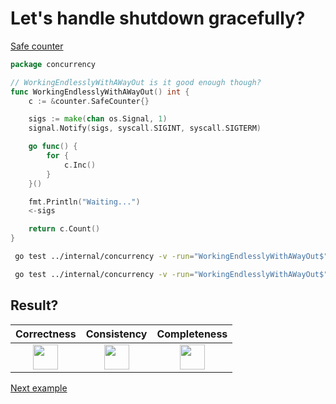 # Let's handle shutdown gracefully?

[Safe counter](counter/safe.md)

```go
package concurrency

// WorkingEndlesslyWithAWayOut is it good enough though?
func WorkingEndlesslyWithAWayOut() int {
	c := &counter.SafeCounter{}

	sigs := make(chan os.Signal, 1)
	signal.Notify(sigs, syscall.SIGINT, syscall.SIGTERM)

	go func() {
		for {
			c.Inc()
		}
	}()

	fmt.Println("Waiting...")
	<-sigs

	return c.Count()
}
```

```bash
 go test ../internal/concurrency -v -run="WorkingEndlesslyWithAWayOut$" 
```

```bash
 go test ../internal/concurrency -v -run="WorkingEndlesslyWithAWayOut$" -race 
```

## Result?

|                                                 Correctness                                                 |                                                 Consistency                                                 |                                                Completeness                                                 |
|:-----------------------------------------------------------------------------------------------------------:|:-----------------------------------------------------------------------------------------------------------:|:-----------------------------------------------------------------------------------------------------------:|
| <img height="40" src="/Users/RGurevitch/workspace/talk/golang-concurrency/docs/images/yes.png" width="40"/> | <img height="40" src="/Users/RGurevitch/workspace/talk/golang-concurrency/docs/images/yes.png" width="40"/> | <img height="40" src="/Users/RGurevitch/workspace/talk/golang-concurrency/docs/images/yes.png" width="40"/> |

[Next example](example_7.md)